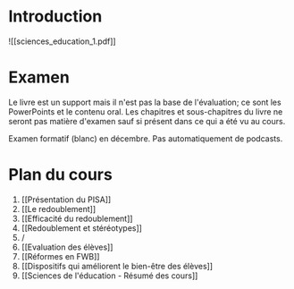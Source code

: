 # Introduction
![[sciences_education_1.pdf]]

# Examen 
Le livre est un support mais il n'est pas la base de l'évaluation; ce sont les PowerPoints et le contenu oral. Les chapitres et sous-chapitres du livre ne seront pas matière d'examen sauf si présent dans ce qui a été vu au cours.

Examen formatif (blanc) en décembre.
Pas automatiquement de podcasts.

# Plan du cours
1. [[Présentation du PISA]]
2. [[Le redoublement]]
3. [[Efficacité du redoublement]]
4. [[Redoublement et stéréotypes]]
5. /
6. [[Evaluation des élèves]]
7. [[Réformes en FWB]]
8. [[Dispositifs qui améliorent le bien-être des élèves]]
9. [[Sciences de l'éducation - Résumé des cours]]

